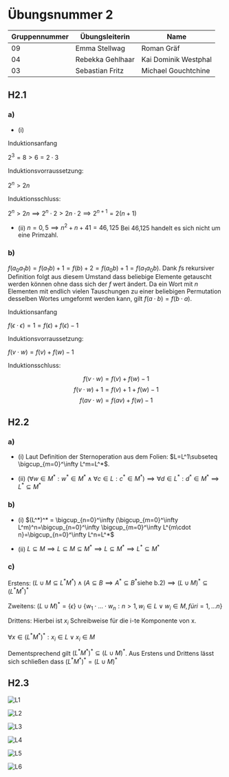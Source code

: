 # Übungsnummer 2

|Gruppennummer|Übungsleiterin|Name|
|---|---|---|
|09|Emma Stellwag|Roman Gräf|
|04|Rebekka Gehlhaar|Kai Dominik Westphal|
|03|Sebastian Fritz|Michael Gouchtchine|

## H2.1
### a)
 - (i)

Induktionsanfang

$2^3=8>6=2\cdot3$

Induktionsvorraussetzung:

$2^n>2n$

Induktionsschluss:

$2^n>2n\implies 2^n\cdot 2>2n\cdot 2\implies 2^{n+1}=2(n+1)$

 - (ii) $n=0,5\implies n^2+n+41=46,125$ Bei 46,125 handelt es sich nicht um eine Primzahl.

### b)

$f(a_0a_1b)=f(a_1b)+1=f(b)+2=f(a_0b)+1=f(a_1a_0b)$. Dank $f$s rekursiver Definition folgt aus diesem Umstand dass beliebige Elemente getauscht werden können ohne dass sich der $f$ wert ändert. Da ein Wort mit $n$ Elementen mit endlich vielen Tauschungen zu einer beliebigen Permutation desselben Wortes umgeformt werden kann, gilt $f(a\cdot b)=f(b\cdot a)$.

Induktionsanfang

$f(\epsilon\cdot\epsilon)=1=f(\epsilon)+f(\epsilon)-1$

Induktionsvorraussetzung:

$f(v\cdot w)=f(v)+f(w)-1$

Induktionsschluss:

$$f(v\cdot w)=f(v)+f(w)-1$$
$$f(v\cdot w)+1=f(v)+1+f(w)-1$$
$$f(av\cdot w)=f(av)+f(w)-1$$


## H2.2
### a)

 - (i) Laut Definition der Sternoperation aus dem Folien: $L=L^1\subseteq \bigcup_{m=0}^\infty L^m=L^*$.

 - (ii) $( \forall w \in M^* : w^* \in M^* \land \forall c \in L : c^* \in M^* ) \implies \forall d \in L^* : d^* \in M^* \implies L^* \subseteq M^*$

### b)

 - (i) $(L^*)^* = \bigcup_{n=0}^\infty (\bigcup_{m=0}^\infty L^m)^n=\bigcup_{n=0}^\infty \bigcup_{m=0}^\infty L^{m\cdot n}=\bigcup_{n=0}^\infty L^n=L^*$

 - (ii) $L\subseteq M\implies L\subseteq M\subseteq M^* \implies L\subseteq M^* \implies L^* \subseteq M^*$

### c)

Erstens: $(L\cup M \subseteq L^* M^* )\land (A\subseteq B\implies A^* \subseteq B^* \text{siehe b.2})\implies (L\cup M)^* \subseteq (L^* M^* )^*$

Zweitens:
$(L\cup M)^*=\{\epsilon\}\cup\{w_1\cdot ... \cdot w_n:n>1,w_i\in L\lor w_i\in M, für i=1,...n\}$

Drittens: Hierbei ist $x_i$ Schreibweise für die i-te Komponente von x.

$\forall x\in (L^* M^* )^* : x_i\in L\lor x_i\in M$

Dementsprechend gilt $(L^* M^* )^* \subseteq (L\cup M)^*$. Aus Erstens und Drittens lässt sich schließen dass $(L^* M^* )^* = (L\cup M)^*$


## H2.3

![L1](AFE_2_l1.png)


![L2](U2_L2.svg)

![L3](U2_L3.svg)

![L4](U2_L4.svg)

![L5](U2_L5.svg)

![L6](U2_L6.svg)
